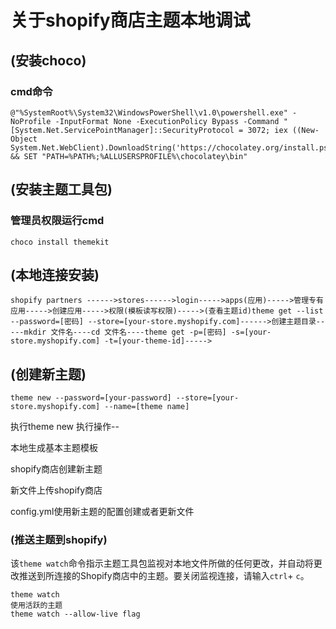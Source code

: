 # 关于shopify商店主题本地调试



## (安装choco)

### cmd命令

```
@"%SystemRoot%\System32\WindowsPowerShell\v1.0\powershell.exe" -NoProfile -InputFormat None -ExecutionPolicy Bypass -Command "[System.Net.ServicePointManager]::SecurityProtocol = 3072; iex ((New-Object System.Net.WebClient).DownloadString('https://chocolatey.org/install.ps1'))" && SET "PATH=%PATH%;%ALLUSERSPROFILE%\chocolatey\bin"
```



## (安装主题工具包)

### 管理员权限运行cmd

```
choco install themekit
```



## (本地连接安装)

```
shopify partners ------>stores------>login----->apps(应用)----->管理专有应用----->创建应用----->权限(模板读写权限)----->(查看主题id)theme get --list --password=[密码] --store=[your-store.myshopify.com]------>创建主题目录-----mkdir 文件名----cd 文件名----theme get -p=[密码] -s=[your-store.myshopify.com] -t=[your-theme-id]----->
```



## (创建新主题) 

```
theme new --password=[your-password] --store=[your-store.myshopify.com] --name=[theme name]
```

执行theme new 执行操作--

本地生成基本主题模板

shopify商店创建新主题

新文件上传shopify商店

config.yml使用新主题的配置创建或者更新文件



### (推送主题到shopify)

该`theme watch`命令指示主题工具包监视对本地文件所做的任何更改，并自动将更改推送到所连接的Shopify商店中的主题。要关闭监视连接，请输入`ctrl`+ `c`。

```
theme watch
使用活跃的主题
theme watch --allow-live flag
```

